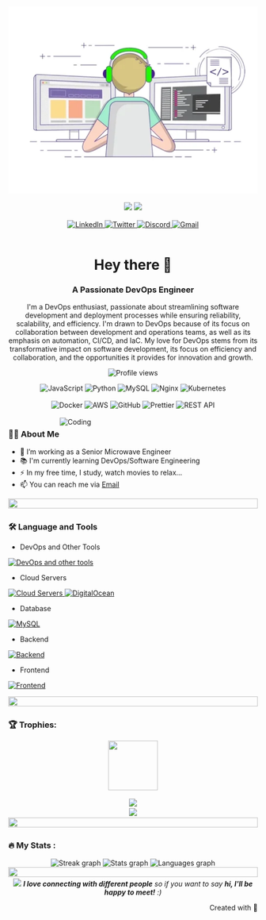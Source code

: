![logo](/developer.webp)

<div align="center">
  <img src="https://user-images.githubusercontent.com/65187002/144930161-2f783401-8d27-4fdf-a2f7-cc0ba32f1f1f.gif" width="20%" style="display:inline;">
  <img src="https://user-images.githubusercontent.com/65187002/144930161-2f783401-8d27-4fdf-a2f7-cc0ba32f1f1f.gif" width="20%" style="display:inline;">
</div>

<br>

<div align="center">
  <a href="https://www.linkedin.com/in/olayiwola-bamidele-idowu" target="_blank">
    <img src="https://img.shields.io/static/v1?message=LinkedIn&logo=linkedin&label=&color=0077B5&logoColor=white&labelColor=&style=for-the-badge" height="25" alt="LinkedIn">
  </a>
  <a href="https://twitter.com/edowood0102" target="_blank">
    <img src="https://img.shields.io/static/v1?message=Twitter&logo=twitter&label=&color=1DA1F2&logoColor=white&labelColor=&style=for-the-badge" height="25" alt="Twitter">
  </a>
  <a href="https://discord.com/channels/@bamidele0102" target="_blank">
    <img src="https://img.shields.io/static/v1?message=Discord&logo=discord&label=&color=7289DA&logoColor=white&labelColor=&style=for-the-badge" height="25" alt="Discord">
  </a>
  <a href="mailto:idowu.olayiwola.bamidele@gmail.com" target="_blank">
    <img src="https://img.shields.io/static/v1?message=Gmail&logo=gmail&label=&color=D14836&logoColor=white&labelColor=&style=for-the-badge" height="25" alt="Gmail">
  </a>
</div>

<br>

<h1 align="center">Hey there 👋</h1>
<h3 align="center">A Passionate DevOps Engineer</h3>
<p align="center">
  I'm a DevOps enthusiast, passionate about streamlining software development and deployment processes while ensuring reliability, scalability, and efficiency. I'm drawn to DevOps because of its focus on collaboration between development and operations teams, as well as its emphasis on automation, CI/CD, and IaC. My love for DevOps stems from its transformative impact on software development, its focus on efficiency and collaboration, and the opportunities it provides for innovation and growth.
</p>

<p align="center">
  <img src="https://komarev.com/ghpvc/?username=Bamidele0102&label=Profile%20views&color=0e75b6&style=flat" alt="Profile views">
</p>

<div align="center">
  <img src="https://techstack-generator.vercel.app/js-icon.svg" alt="JavaScript" width="50" height="50">
  <img src="https://techstack-generator.vercel.app/python-icon.svg" alt="Python" width="50" height="50">
  <img src="https://techstack-generator.vercel.app/mysql-icon.svg" alt="MySQL" width="50" height="50">
  <img src="https://techstack-generator.vercel.app/nginx-icon.svg" alt="Nginx" width="50" height="50">
  <img src="https://techstack-generator.vercel.app/kubernetes-icon.svg" alt="Kubernetes" width="50" height="50">
</div>

<br>

<div align="center">
  <img src="https://techstack-generator.vercel.app/docker-icon.svg" alt="Docker" width="50" height="50">
  <img src="https://techstack-generator.vercel.app/aws-icon.svg" alt="AWS" width="50" height="50">
  <img src="https://techstack-generator.vercel.app/github-icon.svg" alt="GitHub" width="50" height="50">
  <img src="https://techstack-generator.vercel.app/prettier-icon.svg" alt="Prettier" width="50" height="50">
  <img src="https://techstack-generator.vercel.app/restapi-icon.svg" alt="REST API" width="50" height="50">
</div>

<br>

<img align="right" alt="Coding" width="400" src="https://user-images.githubusercontent.com/74038190/229223263-cf2e4b07-2615-4f87-9c38-e37600f8381a.gif">

<h3 align="left">👩‍💻 About Me</h3>
<ul>
  <li>🔭 I’m working as a Senior Microwave Engineer</li>
  <li>📚 I'm currently learning DevOps/Software Engineering</li>
  <li>⚡ In my free time, I study, watch movies to relax...</li>
  <li>📫 You can reach me via <a href="mailto:idowu.olayiwola.bamidele@gmail.com">Email</a></li>
</ul>

<img src="https://i.imgur.com/dBaSKWF.gif" height="20" width="100%">

<h3 align="left">🛠 Language and Tools</h3>

- DevOps and Other Tools
<p align="left">
  <a href="https://skillicons.dev">
    <img src="https://skillicons.dev/icons?i=linux,docker,kubernetes,terraform,git,github,vim,vscode" height="50" alt="DevOps and other tools">
  </a>
</p>

- Cloud Servers
<p align="left">
  <a href="https://skillicons.dev">
    <img src="https://skillicons.dev/icons?i=azure,aws" height="50" alt="Cloud Servers">
    <img src="https://cdn.jsdelivr.net/gh/devicons/devicon/icons/digitalocean/digitalocean-original.svg" height="40" alt="DigitalOcean">
  </a>
</p>

- Database
<p align="left">
  <a href="https://skillicons.dev">
    <img src="https://skillicons.dev/icons?i=mysql" height="60" alt="MySQL">
  </a>
</p>

- Backend
<p align="left">
  <a href="https://skillicons.dev">
    <img src="https://skillicons.dev/icons?i=c,python,bash,nginx" height="50" alt="Backend">
  </a>
</p>

- Frontend
<p align="left">
  <a href="https://skillicons.dev">
    <img src="https://skillicons.dev/icons?i=html,css,js" height="50" alt="Frontend">
  </a>
</p>

<img src="https://i.imgur.com/dBaSKWF.gif" height="20" width="100%">

<h3 align="left">🏆 Trophies:</h3>
<p align="center">
  <img src="https://media.tenor.com/0ENB5HuTH0gAAAAi/trophy-beker.gif" width="100px" height="100px">
</p>
<div align="center">
  <img src="https://github-profile-trophy.vercel.app/?username=Bamidele0102&theme=matrix&no-bg=true&no-frame=true&row=1&column=4&title=MultiLanguage,Commits,PullRequest,Reviews">
</div>
<div align="center">
  <img src="https://github-profile-trophy.vercel.app/?username=Bamidele0102&theme=matrix&no-bg=true&no-frame=true&row=1&column=4&title=Repositories,Organizations,Stars,Followers">
</div>

<img src="https://i.imgur.com/dBaSKWF.gif" height="20" width="100%">

<h3 align="left">🔥 My Stats :</h3>
<div align="center">
  <img src="https://streak-stats.demolab.com?user=Bamidele0102&locale=en&mode=daily&theme=dark&hide_border=false&border_radius=5&order=3" height="220" alt="Streak graph">
  <img src="https://github-readme-stats.vercel.app/api?username=Bamidele0102&hide_title=false&hide_rank=false&show_icons=true&include_all_commits=true&count_private=true&disable_animations=false&theme=dracula&locale=en&hide_border=false&order=1" height="150" alt="Stats graph">
  <img src="https://github-readme-stats.vercel.app/api/top-langs?username=Bamidele0102&locale=en&hide_title=false&layout=compact&card_width=320&langs_count=5&theme=dracula&hide_border=false&order=2" height="150" alt="Languages graph">
</div>

<img src="https://i.imgur.com/dBaSKWF.gif" height="20" width="100%">

<div align="center">
  <img src="https://media.giphy.com/media/LnQjpWaON8nhr21vNW/giphy.gif" width="60"> 
  <em><b>I love connecting with different people</b> so if you want to say <b>hi, I'll be happy to meet!</b> :)</em>
</div>

<p align="right">Created with 🧡</p>
